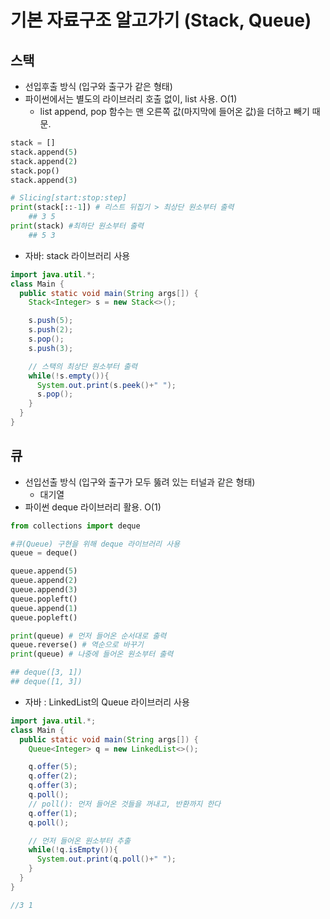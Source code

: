 # 기본 자료구조 알고가기 (Stack, Queue)
## 스택
* 선입후출 방식 (입구와 출구가 같은 형태)
* 파이썬에서는 별도의 라이브러리 호출 없이, list 사용. O(1)
    * list append, pop 함수는 맨 오른쪽 값(마지막에 들어온 값)을 더하고 빼기 때문. 
```python
stack = []
stack.append(5)
stack.append(2)
stack.pop()
stack.append(3)

# Slicing[start:stop:step]
print(stack[::-1]) # 리스트 뒤집기 > 최상단 원소부터 출력
    ## 3 5
print(stack) #최하단 원소부터 출력
    ## 5 3
```
* 자바: stack 라이브러리 사용
```java
import java.util.*;
class Main {  
  public static void main(String args[]) { 
    Stack<Integer> s = new Stack<>();

    s.push(5);
    s.push(2);
    s.pop();
    s.push(3);

    // 스택의 최상단 원소부터 출력
    while(!s.empty()){
      System.out.print(s.peek()+" ");
      s.pop();
    }
  } 
}
```
## 큐
* 선입선출 방식 (입구와 출구가 모두 뚫려 있는 터널과 같은 형태)
    * 대기열
* 파이썬 deque 라이브러리 활용. O(1)

```python
from collections import deque

#큐(Queue) 구현을 위해 deque 라이브러리 사용
queue = deque()

queue.append(5)
queue.append(2)
queue.append(3)
queue.popleft()
queue.append(1)
queue.popleft()

print(queue) # 먼저 들어온 순서대로 출력
queue.reverse() # 역순으로 바꾸기
print(queue) # 나중에 들어온 원소부터 출력

## deque([3, 1])
## deque([1, 3])
```
* 자바 : LinkedList의 Queue 라이브러리 사용
```java
import java.util.*;
class Main {  
  public static void main(String args[]) { 
    Queue<Integer> q = new LinkedList<>();

    q.offer(5);
    q.offer(2);
    q.offer(3);
    q.poll(); 
    // poll(): 먼저 들어온 것들을 꺼내고, 반환까지 한다
    q.offer(1);
    q.poll();

    // 먼저 들어온 원소부터 추출
    while(!q.isEmpty()){
      System.out.print(q.poll()+" ");
    }
  } 
}

//3 1
```